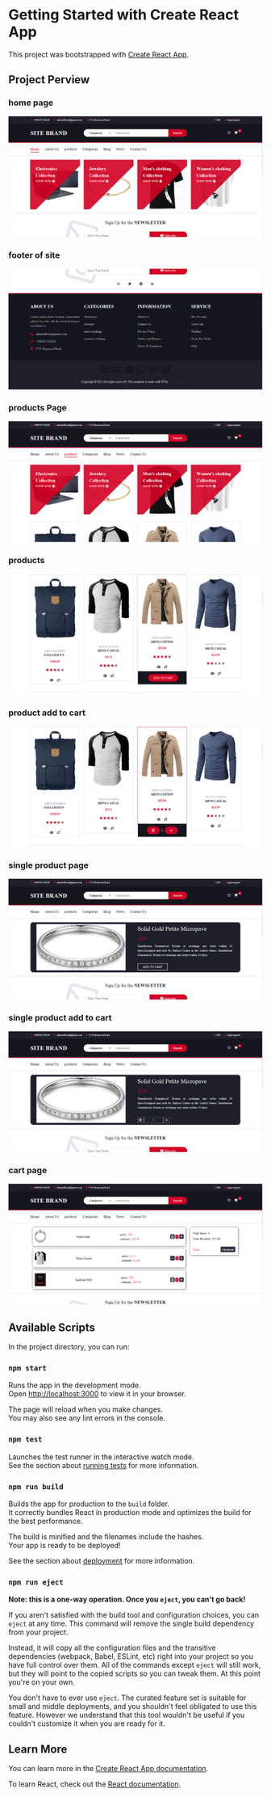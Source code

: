 # Getting Started with Create React App

This project was bootstrapped with [Create React App](https://github.com/facebook/create-react-app).

## Project Perview
### home page

<div align="center">
  <img src="https://github.com/ab-md/online-shop/blob/main/screen%20shots/home%20page.png?raw=true" alt="home"/>
</div>

### footer of site

<div align="center">
  <img src="https://github.com/ab-md/online-shop/blob/main/screen%20shots/footer.png?raw=true" alt="home"/>
</div>

### products Page

<div align="center">
  <img src="https://github.com/ab-md/online-shop/blob/main/screen%20shots/products%20page.png?raw=true" alt="home"/>
</div>

### products

<div align="center">
  <img src="https://github.com/ab-md/online-shop/blob/main/screen%20shots/products.png?raw=true" alt="home"/>
</div>

### product add to cart

<div align="center">
  <img src="https://github.com/ab-md/online-shop/blob/main/screen%20shots/products-addtocart.png?raw=true" alt="home"/>
</div>

### single product page

<div align="center">
  <img src="https://github.com/ab-md/online-shop/blob/main/screen%20shots/single-product.png?raw=true" alt="home"/>
</div>

### single product add to cart

<div align="center">
  <img src="https://github.com/ab-md/online-shop/blob/main/screen%20shots/single-addtocart.png?raw=true" alt="home"/>
</div>

### cart page

<div align="center">
  <img src="https://github.com/ab-md/online-shop/blob/main/screen%20shots/cart.png?raw=true" alt="home"/>
</div>


## Available Scripts

In the project directory, you can run:

### `npm start`

Runs the app in the development mode.\
Open [http://localhost:3000](http://localhost:3000) to view it in your browser.

The page will reload when you make changes.\
You may also see any lint errors in the console.

### `npm test`

Launches the test runner in the interactive watch mode.\
See the section about [running tests](https://facebook.github.io/create-react-app/docs/running-tests) for more information.

### `npm run build`

Builds the app for production to the `build` folder.\
It correctly bundles React in production mode and optimizes the build for the best performance.

The build is minified and the filenames include the hashes.\
Your app is ready to be deployed!

See the section about [deployment](https://facebook.github.io/create-react-app/docs/deployment) for more information.

### `npm run eject`

**Note: this is a one-way operation. Once you `eject`, you can't go back!**

If you aren't satisfied with the build tool and configuration choices, you can `eject` at any time. This command will remove the single build dependency from your project.

Instead, it will copy all the configuration files and the transitive dependencies (webpack, Babel, ESLint, etc) right into your project so you have full control over them. All of the commands except `eject` will still work, but they will point to the copied scripts so you can tweak them. At this point you're on your own.

You don't have to ever use `eject`. The curated feature set is suitable for small and middle deployments, and you shouldn't feel obligated to use this feature. However we understand that this tool wouldn't be useful if you couldn't customize it when you are ready for it.

## Learn More

You can learn more in the [Create React App documentation](https://facebook.github.io/create-react-app/docs/getting-started).

To learn React, check out the [React documentation](https://reactjs.org/).